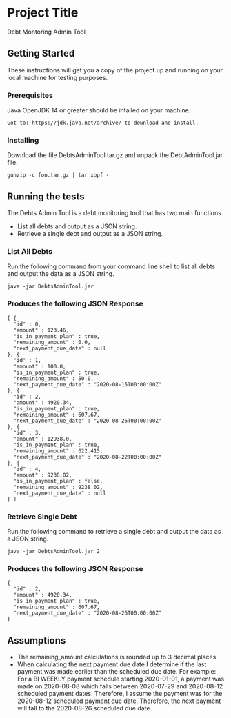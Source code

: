 # Project Title

Debt Montoring Admin Tool

## Getting Started

These instructions will get you a copy of the project up and running on your local machine for testing purposes.

### Prerequisites

Java OpenJDK 14 or greater should be intalled on your machine.

```
Got to: https://jdk.java.net/archive/ to download and install.
```

### Installing

Download the file DebtsAdminTool.tar.gz and unpack the DebtAdminTool.jar file.

```
gunzip -c foo.tar.gz | tar xopf -
```

## Running the tests

The Debts Admin Tool is a debt monitoring tool that has two main functions.

* List all debts and output as a JSON string.
* Retrieve a single debt and output as a JSON string.

### List All Debts

Run the following command from your command line shell to list all debts and output the data as a JSON string.

```
java -jar DebtsAdminTool.jar

```

### Produces the following JSON Response

```
[ {
  "id" : 0,
  "amount" : 123.46,
  "is_in_payment_plan" : true,
  "remaining_amount" : 0.0,
  "next_payment_due_date" : null
}, {
  "id" : 1,
  "amount" : 100.0,
  "is_in_payment_plan" : true,
  "remaining_amount" : 50.0,
  "next_payment_due_date" : "2020-08-15T00:00:00Z"
}, {
  "id" : 2,
  "amount" : 4920.34,
  "is_in_payment_plan" : true,
  "remaining_amount" : 607.67,
  "next_payment_due_date" : "2020-08-26T00:00:00Z"
}, {
  "id" : 3,
  "amount" : 12938.0,
  "is_in_payment_plan" : true,
  "remaining_amount" : 622.415,
  "next_payment_due_date" : "2020-08-22T00:00:00Z"
}, {
  "id" : 4,
  "amount" : 9238.02,
  "is_in_payment_plan" : false,
  "remaining_amount" : 9238.02,
  "next_payment_due_date" : null
} ]

```

### Retrieve Single Debt

Run the following command to retrieve a single debt and output the data as a JSON string.
```
java -jar DebtsAdminTool.jar 2

```
### Produces the following JSON Response
```
{
  "id" : 2,
  "amount" : 4920.34,
  "is_in_payment_plan" : true,
  "remaining_amount" : 607.67,
  "next_payment_due_date" : "2020-08-26T00:00:00Z"
}

```

## Assumptions

* The remaining_amount calculations is rounded up to 3 decimal places.
* When calculating the next payment due date I determine if the last payment was made earlier than the scheduled due date.  For example: For a BI WEEKLY payment schedule starting 2020-01-01, a payment was made on 2020-08-08 which falls between 2020-07-29 and 2020-08-12 scheduled payment dates.  Therefore, I assume the payment was for the 2020-08-12 scheduled payment due date.  Therefore, the next payment will fall to the 2020-08-26 scheduled due date.

